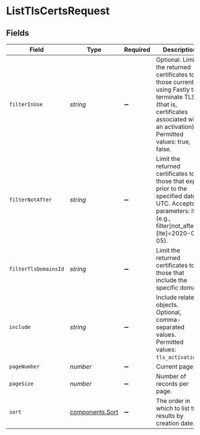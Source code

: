 # ListTlsCertsRequest


## Fields

| Field                                                                                                                                                                            | Type                                                                                                                                                                             | Required                                                                                                                                                                         | Description                                                                                                                                                                      | Example                                                                                                                                                                          |
| -------------------------------------------------------------------------------------------------------------------------------------------------------------------------------- | -------------------------------------------------------------------------------------------------------------------------------------------------------------------------------- | -------------------------------------------------------------------------------------------------------------------------------------------------------------------------------- | -------------------------------------------------------------------------------------------------------------------------------------------------------------------------------- | -------------------------------------------------------------------------------------------------------------------------------------------------------------------------------- |
| `filterInUse`                                                                                                                                                                    | *string*                                                                                                                                                                         | :heavy_minus_sign:                                                                                                                                                               | Optional. Limit the returned certificates to those currently using Fastly to terminate TLS (that is, certificates associated with an activation). Permitted values: true, false. |                                                                                                                                                                                  |
| `filterNotAfter`                                                                                                                                                                 | *string*                                                                                                                                                                         | :heavy_minus_sign:                                                                                                                                                               | Limit the returned certificates to those that expire prior to the specified date in UTC. Accepts parameters: lte (e.g., filter[not_after][lte]=2020-05-05).<br/>                 |                                                                                                                                                                                  |
| `filterTlsDomainsId`                                                                                                                                                             | *string*                                                                                                                                                                         | :heavy_minus_sign:                                                                                                                                                               | Limit the returned certificates to those that include the specific domain.                                                                                                       |                                                                                                                                                                                  |
| `include`                                                                                                                                                                        | *string*                                                                                                                                                                         | :heavy_minus_sign:                                                                                                                                                               | Include related objects. Optional, comma-separated values. Permitted values: `tls_activations`.<br/>                                                                             |                                                                                                                                                                                  |
| `pageNumber`                                                                                                                                                                     | *number*                                                                                                                                                                         | :heavy_minus_sign:                                                                                                                                                               | Current page.                                                                                                                                                                    | 1                                                                                                                                                                                |
| `pageSize`                                                                                                                                                                       | *number*                                                                                                                                                                         | :heavy_minus_sign:                                                                                                                                                               | Number of records per page.                                                                                                                                                      | 20                                                                                                                                                                               |
| `sort`                                                                                                                                                                           | [components.Sort](../../../sdk/models/components/sort.md)                                                                                                                        | :heavy_minus_sign:                                                                                                                                                               | The order in which to list the results by creation date.                                                                                                                         |                                                                                                                                                                                  |